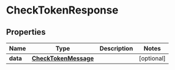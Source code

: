 
# CheckTokenResponse

## Properties
Name | Type | Description | Notes
------------ | ------------- | ------------- | -------------
**data** | [**CheckTokenMessage**](CheckTokenMessage.md) |  |  [optional]



